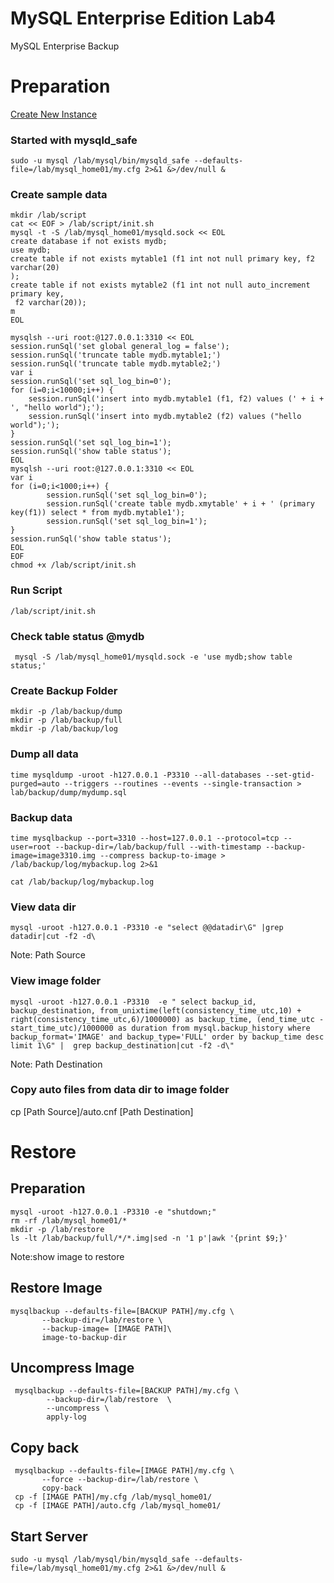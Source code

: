 # MySQL Enterprise Edition Lab4
MySQL Enterprise Backup

# Preparation
[Create New Instance](../lab1#create-new-mysql-instance)

### Started with mysqld_safe
```
sudo -u mysql /lab/mysql/bin/mysqld_safe --defaults-file=/lab/mysql_home01/my.cfg 2>&1 &>/dev/null &

```
### Create sample data 
```
mkdir /lab/script
cat << EOF > /lab/script/init.sh
mysql -t -S /lab/mysql_home01/mysqld.sock << EOL
create database if not exists mydb;
use mydb;
create table if not exists mytable1 (f1 int not null primary key, f2 varchar(20)
);
create table if not exists mytable2 (f1 int not null auto_increment primary key,
 f2 varchar(20));
m
EOL

mysqlsh --uri root:@127.0.0.1:3310 << EOL
session.runSql('set global general_log = false');
session.runSql('truncate table mydb.mytable1;')
session.runSql('truncate table mydb.mytable2;')
var i
session.runSql('set sql_log_bin=0');
for (i=0;i<10000;i++) {
    session.runSql('insert into mydb.mytable1 (f1, f2) values (' + i + ', "hello world");');
    session.runSql('insert into mydb.mytable2 (f2) values ("hello world");');
}
session.runSql('set sql_log_bin=1');
session.runSql('show table status');
EOL
mysqlsh --uri root:@127.0.0.1:3310 << EOL
var i
for (i=0;i<1000;i++) {
        session.runSql('set sql_log_bin=0');
        session.runSql('create table mydb.xmytable' + i + ' (primary key(f1)) select * from mydb.mytable1');
        session.runSql('set sql_log_bin=1');
}
session.runSql('show table status');
EOL
EOF
chmod +x /lab/script/init.sh
```
### Run Script
```
/lab/script/init.sh
```
### Check table status @mydb
```
 mysql -S /lab/mysql_home01/mysqld.sock -e 'use mydb;show table status;'
```

### Create Backup Folder
```
mkdir -p /lab/backup/dump
mkdir -p /lab/backup/full
mkdir -p /lab/backup/log

```
### Dump all data 
```
time mysqldump -uroot -h127.0.0.1 -P3310 --all-databases --set-gtid-purged=auto --triggers --routines --events --single-transaction > lab/backup/dump/mydump.sql

```
### Backup data 
```
time mysqlbackup --port=3310 --host=127.0.0.1 --protocol=tcp --user=root --backup-dir=/lab/backup/full --with-timestamp --backup-image=image3310.img --compress backup-to-image > /lab/backup/log/mybackup.log 2>&1

cat /lab/backup/log/mybackup.log
```

### View data dir 
```
mysql -uroot -h127.0.0.1 -P3310 -e "select @@datadir\G" |grep datadir|cut -f2 -d\  

```
Note: Path Source

### View image folder 
```
mysql -uroot -h127.0.0.1 -P3310  -e " select backup_id, backup_destination, from_unixtime(left(consistency_time_utc,10) + right(consistency_time_utc,6)/1000000) as backup_time, (end_time_utc - start_time_utc)/1000000 as duration from mysql.backup_history where backup_format='IMAGE' and backup_type='FULL' order by backup_time desc limit 1\G" |  grep backup_destination|cut -f2 -d\"
```
Note: Path Destination

 ### Copy auto files from data dir to image folder 
 cp [Path Source]/auto.cnf [Path Destination]
 
 # Restore 
 ## Preparation 
 ```
 mysql -uroot -h127.0.0.1 -P3310 -e "shutdown;"
 rm -rf /lab/mysql_home01/*
 mkdir -p /lab/restore 
 ls -lt /lab/backup/full/*/*.img|sed -n '1 p'|awk '{print $9;}' 
 ```
 Note:show image to restore 
 
 ## Restore Image 
 ```
 mysqlbackup --defaults-file=[BACKUP PATH]/my.cfg \
        --backup-dir=/lab/restore \
        --backup-image= [IMAGE PATH]\
        image-to-backup-dir
```
 ## Uncompress Image 
``` 
 mysqlbackup --defaults-file=[BACKUP PATH]/my.cfg \
        --backup-dir=/lab/restore  \
        --uncompress \
        apply-log
 ```
 ## Copy back
 ```
  mysqlbackup --defaults-file=[IMAGE PATH]/my.cfg \
        --force --backup-dir=/lab/restore \
        copy-back
  cp -f [IMAGE PATH]/my.cfg /lab/mysql_home01/ 
  cp -f [IMAGE PATH]/auto.cfg /lab/mysql_home01/
 ```
 ## Start Server 
 ```
 sudo -u mysql /lab/mysql/bin/mysqld_safe --defaults-file=/lab/mysql_home01/my.cfg 2>&1 &>/dev/null &
 ```
 
 
 
 

